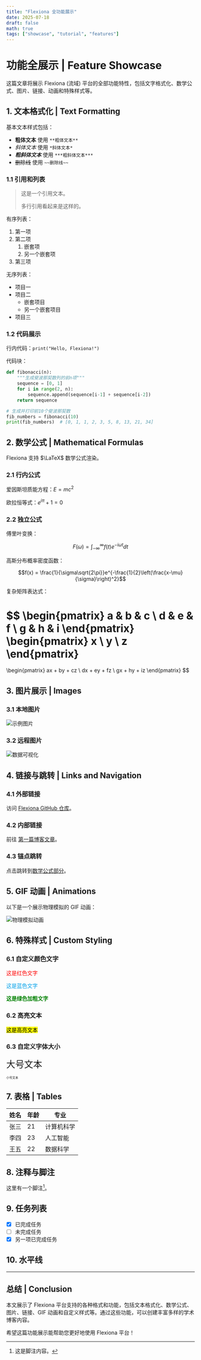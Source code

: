 ```yaml
---
title: "Flexiona 全功能展示"
date: 2025-07-18
draft: false
math: true
tags: ["showcase", "tutorial", "features"]
---
```


# 功能全展示 | Feature Showcase

这篇文章将展示 Flexiona (流域) 平台的全部功能特性，包括文字格式化、数学公式、图片、链接、动画和特殊样式等。

## 1. 文本格式化 | Text Formatting

基本文本样式包括：

- **粗体文本** 使用 `**粗体文本**`
- *斜体文本* 使用 `*斜体文本*`
- ***粗斜体文本*** 使用 `***粗斜体文本***`
- ~~删除线~~ 使用 `~~删除线~~`

### 1.1 引用和列表

> 这是一个引用文本。
> 
> 多行引用看起来是这样的。

有序列表：

1. 第一项
2. 第二项
   1. 嵌套项
   2. 另一个嵌套项
3. 第三项

无序列表：

- 项目一
- 项目二
  - 嵌套项目
  - 另一个嵌套项目
- 项目三

### 1.2 代码展示

行内代码：`print("Hello, Flexiona!")`

代码块：

```python
def fibonacci(n):
    """生成斐波那契数列的前n项"""
    sequence = [0, 1]
    for i in range(2, n):
        sequence.append(sequence[i-1] + sequence[i-2])
    return sequence

# 生成并打印前10个斐波那契数
fib_numbers = fibonacci(10)
print(fib_numbers)  # [0, 1, 1, 2, 3, 5, 8, 13, 21, 34]
```

## 2. 数学公式 | Mathematical Formulas

Flexiona 支持 $\LaTeX$ 数学公式渲染。

### 2.1 行内公式

爱因斯坦质能方程：$E = mc^2$

欧拉恒等式：$e^{i\pi} + 1 = 0$

### 2.2 独立公式

傅里叶变换：

$$F(\omega) = \int_{-\infty}^{\infty} f(t)e^{-i\omega t}dt$$

高斯分布概率密度函数：

$$f(x) = \frac{1}{\sigma\sqrt{2\pi}}e^{-\frac{1}{2}\left(\frac{x-\mu}{\sigma}\right)^2}$$

复杂矩阵表达式：

$$
\begin{pmatrix}
a & b & c \\
d & e & f \\
g & h & i
\end{pmatrix}
\begin{pmatrix}
x \\
y \\
z
\end{pmatrix}
=
\begin{pmatrix}
ax + by + cz \\
dx + ey + fz \\
gx + hy + iz
\end{pmatrix}
$$

## 3. 图片展示 | Images

### 3.1 本地图片

![示例图片](/images/test-post/example.jpg "示例图片")

### 3.2 远程图片

![数据可视化](https://images.unsplash.com/photo-1551288049-bebda4e38f71 "数据可视化")

## 4. 链接与跳转 | Links and Navigation

### 4.1 外部链接

访问 [Flexiona GitHub 仓库](https://github.com/Tsunami-kun/flexiona)。

### 4.2 内部链接

前往 [第一篇博客文章](/posts/first-post)。

### 4.3 锚点跳转

点击跳转到[数学公式部分](#2-数学公式--mathematical-formulas)。

## 5. GIF 动画 | Animations

以下是一个展示物理模拟的 GIF 动画：

![物理模拟动画](/images/test-post/physics-simulation.gif "物理波动模拟")

## 6. 特殊样式 | Custom Styling

### 6.1 自定义颜色文字

<span style="color:red">这是红色文字</span>

<span style="color:#00a0e9">这是蓝色文字</span>

<span style="color:green; font-weight:bold">这是绿色加粗文字</span>

### 6.2 高亮文本

<mark>这是高亮文本</mark>

### 6.3 自定义字体大小

<span style="font-size: 24px">大号文本</span>

<span style="font-size: 8px">小号文本</span>

## 7. 表格 | Tables

| 姓名 | 年龄 | 专业 |
|------|------|------|
| 张三 | 21 | 计算机科学 |
| 李四 | 23 | 人工智能 |
| 王五 | 22 | 数据科学 |

## 8. 注释与脚注

这里有一个脚注[^1]。

[^1]: 这是脚注内容。

## 9. 任务列表

- [x] 已完成任务
- [ ] 未完成任务
- [x] 另一项已完成任务

## 10. 水平线

---

## 总结 | Conclusion

本文展示了 Flexiona 平台支持的各种格式和功能，包括文本格式化、数学公式、图片、链接、GIF 动画和自定义样式等。通过这些功能，可以创建丰富多样的学术博客内容。

希望这篇功能展示能帮助您更好地使用 Flexiona 平台！